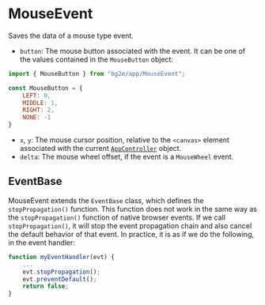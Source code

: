 # MouseEvent

Saves the data of a mouse type event.

- `button`: The mouse button associated with the event. It can be one of the values contained in the `MouseButton` object:

```js
import { MouseButton } from "bg2e/app/MouseEvent";
```

```js
const MouseButton = {
    LEFT: 0,
    MIDDLE: 1,
    RIGHT: 2,
    NONE: -1
}
```

- `x`, `y`: The mouse cursor position, relative to the `<canvas>` element associated with the current [`AppController`](AppController.md) object.
- `delta`: The mouse wheel offset, if the event is a `MouseWheel` event.


## EventBase

MouseEvent extends the `EventBase` class, which defines the `stopPropagation()` function. This function does not work in the same way as the `stopPropagation()` function of native browser events. If we call `stopPropagation()`, it will stop the event propagation chain and also cancel the default behavior of that event. In practice, it is as if we do the following, in the event handler:

```js
function myEventHandler(evt) {
    ...
    evt.stopPropagation();
    evt.preventDefault();
    return false;
}
```